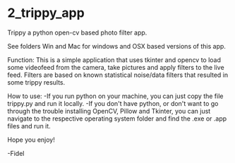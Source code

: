 # 2_trippy_app
Trippy a python open-cv based photo filter app. 

See folders Win and Mac for windows and OSX based versions of this app. 

Function:
 This is a simple application that uses tkinter and opencv to load some videofeed from the camera, take pictures and apply filters to the live feed. Filters are based on known statistical noise/data filters that resulted in some trippy results. 
 
 How to use:
 -If you run python on your machine, you can just copy the file trippy.py and run it locally. 
 -If you don't have python, or don't want to go through the trouble installing OpenCV, Pillow and Tkinter, you can just   navigate to the respective operating system folder and find the .exe or .app files and run it. 
 
 
 Hope you enjoy!
 
 -Fidel 
